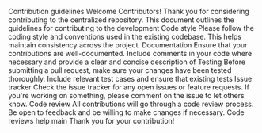 Contribution guidelines
 Welcome Contributors!
 Thank you for considering contributing to the centralized repository. This document outlines the guidelines for contributing to the development 
Code style
 Please follow the coding style and conventions used in the existing codebase. This helps maintain consistency across the project.
 Documentation
 Ensure that your contributions are well-documented. Include comments in your code where necessary and provide a clear and concise description of
 Testing
 Before submitting a pull request, make sure your changes have been tested thoroughly. Include relevant test cases and ensure that existing tests
 Issue tracker
 Check the issue tracker for any open issues or feature requests. If you're working on something, please comment on the issue to let others know.
 Code review
 All contributions will go through a code review process. Be open to feedback and be willing to make changes if necessary. Code reviews help main
 Thank you for your contribution!
